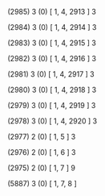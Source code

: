 (2985) 3 (0) [ 1, 4, 2913 ] 3 


(2984) 3 (0) [ 1, 4, 2914 ] 3 


(2983) 3 (0) [ 1, 4, 2915 ] 3 


(2982) 3 (0) [ 1, 4, 2916 ] 3 


(2981) 3 (0) [ 1, 4, 2917 ] 3 


(2980) 3 (0) [ 1, 4, 2918 ] 3 


(2979) 3 (0) [ 1, 4, 2919 ] 3 


(2978) 3 (0) [ 1, 4, 2920 ] 3 


(2977) 2 (0) [ 1, 5 ] 3 


(2976) 2 (0) [ 1, 6 ] 3 


(2975) 2 (0) [ 1, 7 ] 9 


(5887) 3 (0) [ 1, 7, 8 ]  

